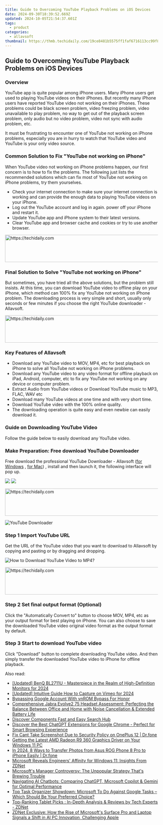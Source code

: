 ```yaml
---
title: Guide to Overcoming YouTube Playback Problems on iOS Devices
date: 2024-09-30T18:39:52.669Z
updated: 2024-10-05T21:54:37.601Z
tags:
  - product
categories:
  - allavsoft
thumbnail: https://thmb.techidaily.com/19ce8481b5575ff1faf6716113cc99f8aa092b92d7c87ab230819ca4dc98d6d3.jpg
---
```


## Guide to Overcoming YouTube Playback Problems on iOS Devices

### Overview

YouTube app is quite popular among iPhone users. Many iPhone users get used to playing YouTube videos on their iPhones. But recently many iPhone users have reported YouTube video not working on their iPhones. These problems could be black screen problem, video freezing problem, video unavailable to play problem, no way to get out of the playback screen problem, only audio but no video problem, video not sync with audio problem, etc.

It must be frustrating to encounter one of YouTube not working on iPhone problems, especially you are in hurry to watch that YouTube video and YouTube is your only video source.

### Common Solution to Fix "YouTube not working on iPhone"

When YouTube video not working on iPhone problems happen, our first concern is to how to fix the problems. The following just lists the recommended solutions which can fix most of YouTube not working on iPhone problems, try them yourselves.

* Check your internet connection to make sure your internet connection is working and can provide the enough data to playing YouTube videos on your iPhone.
* Log out the YouTube account and log in again. power off your iPhone and restart it.
* Update YouTube app and iPhone system to their latest versions.
* Clear YouTube app and browser cache and cookies or try to use another browser.

<!-- affiliate ads begin -->
<a href="https://appsumo.8odi.net/c/5597632/2100541/7443" target="_top" id="2100541">
  <img src="//a.impactradius-go.com/display-ad/7443-2100541" border="0" alt="https://techidaily.com" width="728" height="90"/>
</a>
<img height="0" width="0" src="https://appsumo.8odi.net/i/5597632/2100541/7443" style="position:absolute;visibility:hidden;" border="0" />
<!-- affiliate ads end -->

### Final Solution to Solve "YouTube not working on iPhone"

But sometimes, you have tried all the above solutions, but the problem still insists. At this time, you can download YouTube video to offline play on your iPhone, which method can 100% fix any YouTube not working on iPhone problem. The downloading process is very simple and short, usually only seconds or few minutes if you choose the right YouTube downloader - Allavsoft.

<!-- affiliate ads begin -->
<a href="https://aligracehair.sjv.io/c/5597632/1915810/19272" target="_top" id="1915810">
  <img src="//a.impactradius-go.com/display-ad/19272-1915810" border="0" alt="https://techidaily.com" width="728" height="90"/>
</a>
<img height="0" width="0" src="https://aligracehair.sjv.io/i/5597632/1915810/19272" style="position:absolute;visibility:hidden;" border="0" />
<!-- affiliate ads end -->

### Key Features of Allavsoft

* Download any YouTube video to MOV, MP4, etc for best playback on iPhone to solve all YouTube not working on iPhone problems.
* Download any YouTube video to any video format for offline playback on iPad, Android, computer, etc to fix any YouTube not working on any device or computer problem.
* Extract Audio from YouTube videos or Download YouTube music to MP3, FLAC, WAV etc
* Download many YouTube videos at one time and with very short time.
* Download YouTube video with the 100% online quality.
* The downloading operation is quite easy and even newbie can easily download it.

### Guide on Downloading YouTube Video

Follow the guide below to easily download any YouTube video.

### Make Preparation: Free download YouTube Downloader

Free download the professional YouTube Downloader - Allavsoft ([for Windows](https://tools.techidaily.com/allavsoft/products/) , [for Mac](https://tools.techidaily.com/allavsoft/products/)) , install and then launch it, the following interface will pop up.

[![](https://www.allavsoft.com/how-to/../images/how-to/free-download-win.jpg)](https://tools.techidaily.com/allavsoft/products/) [![](https://www.allavsoft.com/how-to/../images/how-to/free-download-mac.jpg)](https://tools.techidaily.com/allavsoft/products/)

<!-- affiliate ads begin -->
<a href="https://appsumo.8odi.net/c/5597632/2151859/7443" target="_top" id="2151859">
  <img src="//a.impactradius-go.com/display-ad/7443-2151859" border="0" alt="https://techidaily.com" width="728" height="90"/>
</a>
<img height="0" width="0" src="https://appsumo.8odi.net/i/5597632/2151859/7443" style="position:absolute;visibility:hidden;" border="0" />
<!-- affiliate ads end -->

![YouTube Downloader](https://www.allavsoft.com/how-to/../images/allavsoft/screen-shot-600.jpg)

### Step 1 Import YouTube URL

Get the URL of the YouTube video that you want to download to Allavsoft by copying and pasting or by dragging and dropping.

![How to Download YouTube Video to MP4?](https://www.allavsoft.com/how-to/../images/how-to/download-rtmp-video/download-rtmp-video.jpg)

<!-- affiliate ads begin -->
<a href="https://appsumo.8odi.net/c/5597632/2087395/7443" target="_top" id="2087395">
  <img src="//a.impactradius-go.com/display-ad/7443-2087395" border="0" alt="https://techidaily.com" width="728" height="90"/>
</a>
<img height="0" width="0" src="https://appsumo.8odi.net/i/5597632/2087395/7443" style="position:absolute;visibility:hidden;" border="0" />
<!-- affiliate ads end -->

### Step 2 Set final output format (Optional)

Click the "Automatically Convert to" button to choose MOV, MP4, etc as your output format for best playing on iPhone. You can also choose to save the downloaded YouTube video original video format as the output format by default.

### Step 3 Start to download YouTube video

Click "Download" button to complete downloading YouTube video. And then simply transfer the downloaded YouTube video to iPhone for offline playback.

<ins class="adsbygoogle"
     style="display:block"
     data-ad-format="autorelaxed"
     data-ad-client="ca-pub-7571918770474297"
     data-ad-slot="1223367746"></ins>

<ins class="adsbygoogle"
     style="display:block"
     data-ad-client="ca-pub-7571918770474297"
     data-ad-slot="8358498916"
     data-ad-format="auto"
     data-full-width-responsive="true"></ins>

<span class="atpl-alsoreadstyle">Also read:</span>
<div><ul>
<li><a href="https://fox-http.techidaily.com/updated-benq-bl2711u-masterpiece-in-the-realm-of-high-definition-monitors-for-2024/"><u>[Updated] BenQ BL2711U - Masterpiece in the Realm of High-Definition Monitors for 2024</u></a></li>
<li><a href="https://screen-video-capture.techidaily.com/updated-intuitive-guide-how-to-capture-on-vimeo-for-2024/"><u>[Updated] Intuitive Guide How to Capture on Vimeo for 2024</u></a></li>
<li><a href="https://unlock-android.techidaily.com/bypassing-google-account-with-vnrom-bypass-for-honor-by-drfone-android/"><u>Bypassing Google Account With vnROM Bypass For Honor</u></a></li>
<li><a href="https://win-web3.techidaily.com/comprehensive-jabra-evolve2-75-headset-assessment-perfecting-the-balance-between-office-and-home-with-noise-cancellation-and-extended-battery-life/"><u>Comprehensive Jabra Evolve2 75 Headset Assessment: Perfecting the Balance Between Office and Home with Noise Cancellation & Extended Battery Life</u></a></li>
<li><a href="https://fox-zaraz.techidaily.com/discover-components-fast-and-easy-search-hub/"><u>Discover Components Fast and Easy Search Hub</u></a></li>
<li><a href="https://tech-hub.techidaily.com/discover-the-best-chatgpt-extensions-for-google-chrome-perfect-for-smart-browsing-experience/"><u>Discover the Best ChatGPT Extensions for Google Chrome - Perfect for Smart Browsing Experience</u></a></li>
<li><a href="https://howto.techidaily.com/fix-cant-take-screenshot-due-to-security-policy-on-oneplus-12-drfone-by-drfone-fix-android-problems-fix-android-problems/"><u>Fix Cant Take Screenshot Due to Security Policy on OnePlus 12 | Dr.fone</u></a></li>
<li><a href="https://driver-download.techidaily.com/getting-the-latest-amd-radeon-r9-360-graphics-driver-on-your-windows-11-pc/"><u>Getting the Latest AMD Radeon R9 360 Graphics Driver on Your Windows 11 PC</u></a></li>
<li><a href="https://android-transfer.techidaily.com/in-2024-8-ways-to-transfer-photos-from-asus-rog-phone-8-pro-to-iphone-easily-drfone-by-drfone-transfer-from-android-transfer-from-android/"><u>In 2024, 8 Ways to Transfer Photos from Asus ROG Phone 8 Pro to iPhone Easily | Dr.fone</u></a></li>
<li><a href="https://win-web3.techidaily.com/microsoft-reveals-engineers-affinity-for-windows-11-insights-from-zdnet/"><u>Microsoft Reveals Engineers' Affinity for Windows 11: Insights From ZDNet</u></a></li>
<li><a href="https://win-web3.techidaily.com/microsofts-manager-controversy-the-unpopular-strategy-thats-brewing-trouble/"><u>Microsoft's Manager Controversy: The Unpopular Strategy That's Brewing Trouble</u></a></li>
<li><a href="https://win-web3.techidaily.com/navigating-ai-chatbots-comparing-chatgpt-microsoft-copilot-and-gemini-for-optimal-performance/"><u>Navigating AI Chatbots: Comparing ChatGPT, Microsoft Copilot & Gemini for Optimal Performance</u></a></li>
<li><a href="https://win-web3.techidaily.com/top-task-organizer-showdown-microsoft-to-do-against-google-tasks-which-should-be-your-preferred-choice/"><u>Top Task Organizer Showdown: Microsoft To Do Against Google Tasks – Which Should Be Your Preferred Choice?</u></a></li>
<li><a href="https://win-web3.techidaily.com/top-ranking-tablet-picks-in-depth-analysis-and-reviews-by-tech-experts-zdnet/"><u>Top-Ranking Tablet Picks : In-Depth Analysis & Reviews by Tech Experts - ZDNet</u></a></li>
<li><a href="https://win-web3.techidaily.com/zdnet-exclusive-how-the-rise-of-microsofts-surface-pro-and-laptop-signals-a-shift-in-ai-pc-innovation-challenging-apple/"><u>ZDNet Exclusive: How the Rise of Microsoft's Surface Pro and Laptop Signals a Shift in AI PC Innovation, Challenging Apple</u></a></li>
</ul></div>

